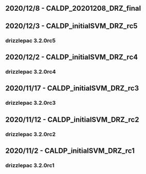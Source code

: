 ## 2020/12/8 - CALDP_20201208_DRZ_final

## 2020/12/3 - CALDP_initialSVM_DRZ_rc5
### drizzlepac 3.2.0rc5

## 2020/12/2 - CALDP_initialSVM_DRZ_rc4
### drizzlepac 3.2.0rc4

## 2020/11/17 - CALDP_initialSVM_DRZ_rc3
### drizzlepac 3.2.0rc3

## 2020/11/12 - CALDP_initialSVM_DRZ_rc2
### drizzlepac 3.2.0rc2

## 2020/11/2 - CALDP_initialSVM_DRZ_rc1
### drizzlepac 3.2.0rc1

